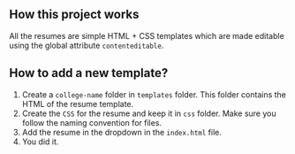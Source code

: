 ## How this project works

All the resumes are simple HTML + CSS templates which are made editable using the global attribute `contenteditable`.

## How to add a new template?

1) Create a `college-name` folder in `templates` folder. This folder contains the HTML of the resume template.
2) Create the `CSS` for the resume and keep it in `css` folder. Make sure you follow the naming convention for files.
3) Add the resume in the dropdown in the `index.html` file.
4) You did it.